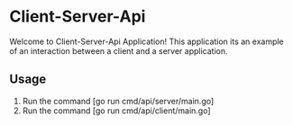 # Client-Server-Api

Welcome to Client-Server-Api Application! This application its an example of an interaction between a client and a server application.

## Usage

1. Run the command [go run cmd/api/server/main.go]
2. Run the command [go run cmd/api/client/main.go]